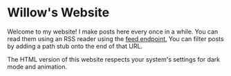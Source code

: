 # Willow's Website

Welcome to my website! I make posts here every once in a while. You can read them using an RSS reader using the [feed endpoint.](/feed.ts) You can filter posts by adding a path stub onto the end of that URL.

The HTML version of this website respects your system's settings for dark mode and animation.